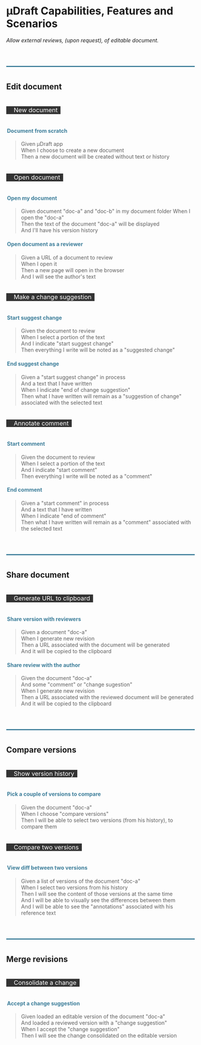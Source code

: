 # µDraft Capabilities, Features and Scenarios

_Allow external reviews, (upon request), of editable document._

## Edit document

### New document

#### Document from scratch

> Given µDraft app  
> When I choose to create a new document  
> Then a new document will be created without text or history

### Open document

#### Open my document

> Given document "doc-a" and "doc-b" in my document folder
> When I open the "doc-a"  
> Then the text of the document "doc-a" will be displayed  
> And I'll have his version history

#### Open document as a reviewer

> Given a URL of a document to review  
> When I open it  
> Then a new page will open in the browser  
> And I will see the author's text

### Make a change suggestion

#### Start suggest change

> Given the document to review  
> When I select a portion of the text  
> And I indicate "start suggest change"  
> Then everything I write will be noted as a "suggested change"

#### End suggest change

> Given a "start suggest change" in process  
> And a text that I have written  
> When I indicate "end of change suggestion"  
> Then what I have written will remain as a "suggestion of change" associated with the selected text

### Annotate comment

#### Start comment

> Given the document to review  
> When I select a portion of the text  
> And I indicate "start comment"  
> Then everything I write will be noted as a "comment"

#### End comment

> Given a "start comment" in process  
> And a text that I have written  
> When I indicate "end of comment"  
> Then what I have written will remain as a "comment" associated with the selected text

## Share document

### Generate URL to clipboard

#### Share version with reviewers

> Given a document "doc-a"  
> When I generate new revision  
> Then a URL associated with the document will be generated  
> And it will be copied to the clipboard

#### Share review with the author

> Given the document "doc-a"  
> And some "comment" or "change sugestion"  
> When I generate new revision  
> Then a URL associated with the reviewed document will be generated  
> And it will be copied to the clipboard

## Compare versions

### Show version history

#### Pick a couple of versions to compare

> Given the document "doc-a"  
> When I choose "compare versions"  
> Then I will be able to select two versions (from his history), to compare them

### Compare two versions

#### View diff between two versions

> Given a list of versions of the document "doc-a"  
> When I select two versions from his history  
> Then I will see the content of those versions at the same time  
> And I will be able to visually see the differences between them  
> And I will be able to see the "annotations" associated with his reference text

## Merge revisions

### Consolidate a change

#### Accept a change suggestion

> Given loaded an editable version of the document "doc-a"  
> And loaded a reviewed version with a "change suggestion"  
> When I accept the "change suggestion"  
> Then I will see the change consolidated on the editable version

<style>
h2 {
  border-top: 3px solid #3d7e9a;
  padding-top: 40px;
  margin-top: 60px!important;
}
h3 {
  display: inline-block;
  background-color: #333;
  line-height: 1.25;
  color:#fff;
  padding: 0 8px 0 20px;
  font-weight:400;
}
h4 {
  padding: 0 2px;
  color: #3d7e9a;
}
</style>
